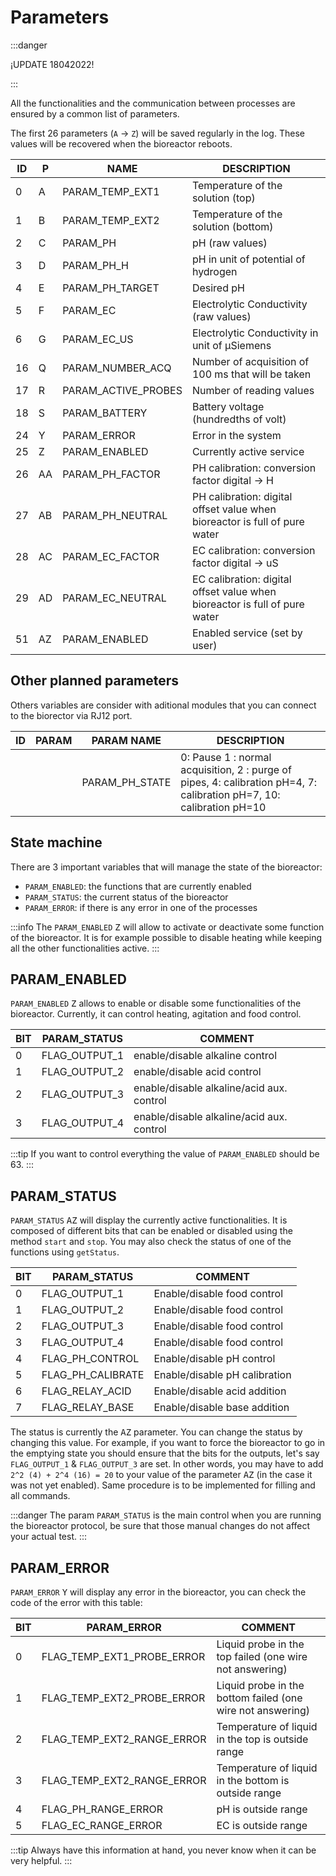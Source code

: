 # Parameters

:::danger

¡UPDATE 18042022!

:::

All the functionalities and the communication between processes are ensured by a common list of parameters.

The first 26 parameters (`A` -> `Z`) will be saved regularly in the log. These values will be recovered when the bioreactor reboots.

| ID  | P   | NAME                | DESCRIPTION                                                                |
| --- | --- | ------------------- | -------------------------------------------------------------------------- |
| 0   | A   | PARAM_TEMP_EXT1     | Temperature of the solution (top)                                          |
| 1   | B   | PARAM_TEMP_EXT2     | Temperature of the solution (bottom)                                       |
| 2   | C   | PARAM_PH            | pH (raw values)                                                            |
| 3   | D   | PARAM_PH_H          | pH in unit of potential of hydrogen                                        |
| 4   | E   | PARAM_PH_TARGET     | Desired pH                                                                 |
| 5   | F   | PARAM_EC            | Electrolytic Conductivity (raw values)                                     |
| 6   | G   | PARAM_EC_US         | Electrolytic Conductivity in unit of &mu;Siemens                           |
| 16  | Q   | PARAM_NUMBER_ACQ    | Number of acquisition of 100 ms that will be taken                         |
| 17  | R   | PARAM_ACTIVE_PROBES | Number of reading values                                                   |
| 18  | S   | PARAM_BATTERY       | Battery voltage (hundredths of volt)                                       |
| 24  | Y   | PARAM_ERROR         | Error in the system                                                        |
| 25  | Z   | PARAM_ENABLED       | Currently active service                                                   |
| 26  | AA  | PARAM_PH_FACTOR     | PH calibration: conversion factor digital -> H                             |
| 27  | AB  | PARAM_PH_NEUTRAL    | PH calibration: digital offset value when bioreactor is full of pure water |
| 28  | AC  | PARAM_EC_FACTOR     | EC calibration: conversion factor digital -> uS                            |
| 29  | AD  | PARAM_EC_NEUTRAL    | EC calibration: digital offset value when bioreactor is full of pure water |
| 51  | AZ  | PARAM_ENABLED       | Enabled service (set by user)                                              |

## Other planned parameters

Others variables are consider with aditional modules that you can connect to the biorector via RJ12 port.

| ID  | PARAM | PARAM NAME     | DESCRIPTION                                                                                                          |
| --- | ----- | -------------- | -------------------------------------------------------------------------------------------------------------------- |
|     |       | PARAM_PH_STATE | 0: Pause 1 : normal acquisition, 2 : purge of pipes, 4: calibration pH=4, 7: calibration pH=7, 10: calibration pH=10 |

## State machine

There are 3 important variables that will manage the state of the bioreactor:

- `PARAM_ENABLED`: the functions that are currently enabled
- `PARAM_STATUS`: the current status of the bioreactor
- `PARAM_ERROR`: if there is any error in one of the processes

:::info
The `PARAM_ENABLED` <kbd>Z</kbd> will allow to activate or deactivate some function of the bioreactor. It is for example possible to disable heating while keeping all the other functionalities active.
:::

## PARAM_ENABLED

`PARAM_ENABLED` <kbd>Z</kbd> allows to enable or disable some functionalities of the bioreactor. Currently, it can control heating, agitation and food control.

| BIT | PARAM_STATUS  | COMMENT                                   |
| --- | ------------- | ----------------------------------------- |
| 0   | FLAG_OUTPUT_1 | enable/disable alkaline control           |
| 1   | FLAG_OUTPUT_2 | enable/disable acid control               |
| 2   | FLAG_OUTPUT_3 | enable/disable alkaline/acid aux. control |
| 3   | FLAG_OUTPUT_4 | enable/disable alkaline/acid aux. control |

:::tip
If you want to control everything the value of `PARAM_ENABLED` should be 63.
:::

## PARAM_STATUS

`PARAM_STATUS` <kbd>AZ</kbd> will display the currently active functionalities. It is composed of different bits that can
be enabled or disabled using the method `start` and `stop`. You may also check the status of one of the functions using `getStatus`.

| BIT | PARAM_STATUS      | COMMENT                       |
| --- | ----------------- | ----------------------------- |
| 0   | FLAG_OUTPUT_1     | Enable/disable food control   |
| 1   | FLAG_OUTPUT_2     | Enable/disable food control   |
| 2   | FLAG_OUTPUT_3     | Enable/disable food control   |
| 3   | FLAG_OUTPUT_4     | Enable/disable food control   |
| 4   | FLAG_PH_CONTROL   | Enable/disable pH control     |
| 5   | FLAG_PH_CALIBRATE | Enable/disable pH calibration |
| 6   | FLAG_RELAY_ACID   | Enable/disable acid addition  |
| 7   | FLAG_RELAY_BASE   | Enable/disable base addition  |

The status is currently the <kbd>AZ</kbd> parameter. You can change the status by changing this value. For example, if you want to force the bioreactor to go in the emptying state you should ensure that the bits for the outputs, let's say `FLAG_OUTPUT_1` & `FLAG_OUTPUT_3` are set. In other words, you may have to add `2^2 (4) + 2^4 (16) = 20` to your value of the parameter <kbd>AZ</kbd> (in the case it was not yet enabled). Same procedure is to be implemented for filling and all commands.

:::danger
The param `PARAM_STATUS` is the main control when you are running the bioreactor protocol, be sure that those manual changes do not affect your actual test.
:::

## PARAM_ERROR

`PARAM_ERROR` <kbd>Y</kbd> will display any error in the bioreactor, you can check the code of the error with this table:

| BIT | PARAM_ERROR                | COMMENT                                                    |
| --- | -------------------------- | ---------------------------------------------------------- |
| 0   | FLAG_TEMP_EXT1_PROBE_ERROR | Liquid probe in the top failed (one wire not answering)    |
| 1   | FLAG_TEMP_EXT2_PROBE_ERROR | Liquid probe in the bottom failed (one wire not answering) |
| 2   | FLAG_TEMP_EXT2_RANGE_ERROR | Temperature of liquid in the top is outside range          |
| 3   | FLAG_TEMP_EXT2_RANGE_ERROR | Temperature of liquid in the bottom is outside range       |
| 4   | FLAG_PH_RANGE_ERROR        | pH is outside range                                        |
| 5   | FLAG_EC_RANGE_ERROR        | EC is outside range                                        |

:::tip
Always have this information at hand, you never know when it can be very helpful.
:::
